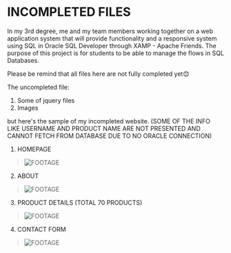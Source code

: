 # INCOMPLETED FILES
In my 3rd degree, me and my team members working together on a web application system that will provide functionality and a responsive system using SQL in Oracle SQL Developer through XAMP  - Apache Friends. The purpose of this project is for students to be able to manage the flows in SQL Databases.

Please be remind that all files here are not fully completed yet😊

The uncompleted file:
1) Some of jquery files
2) Images

but here's the sample of my incompleted website. (SOME OF THE INFO LIKE USERNAME AND PRODUCT NAME ARE NOT PRESENTED AND CANNOT FETCH FROM DATABASE DUE TO NO ORACLE CONNECTION)

1) HOMEPAGE
>![FOOTAGE](https://raw.githubusercontent.com/codeEllo/OnlineShoppingSystem/main/Screenshot%202021-10-25%20000657.png)<br>

2) ABOUT
>![FOOTAGE](https://raw.githubusercontent.com/codeEllo/OnlineShoppingSystem/main/OUR%20STORY.png)<br>

3) PRODUCT DETAILS (TOTAL 70 PRODUCTS)
>![FOOTAGE](https://raw.githubusercontent.com/codeEllo/OnlineShoppingSystem/main/Screenshot%202021-10-25%20000306.png)<br>

4) CONTACT FORM
>![FOOTAGE](https://raw.githubusercontent.com/codeEllo/OnlineShoppingSystem/main/CONTACT.png)<br>
>



<!---
ellya16/ellya16 is a ✨ special ✨ repository because its `README.md` (this file) appears on your GitHub profile.
You can click the Preview link to take a look at your changes.
--->

